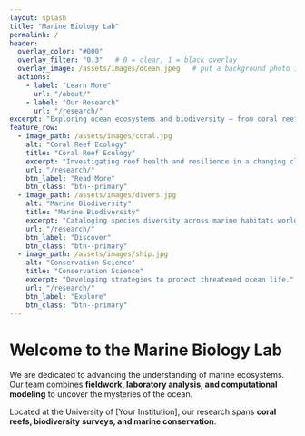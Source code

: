 ```yaml
---
layout: splash
title: "Marine Biology Lab"
permalink: /
header:
  overlay_color: "#000"
  overlay_filter: "0.3"   # 0 = clear, 1 = black overlay
  overlay_image: /assets/images/ocean.jpeg   # put a background photo in /assets/images/
  actions:
    - label: "Learn More"
      url: "/about/"
    - label: "Our Research"
      url: "/research/"
excerpt: "Exploring ocean ecosystems and biodiversity — from coral reefs to the deep sea."
feature_row:
  - image_path: /assets/images/coral.jpg
    alt: "Coral Reef Ecology"
    title: "Coral Reef Ecology"
    excerpt: "Investigating reef health and resilience in a changing climate."
    url: "/research/"
    btn_label: "Read More"
    btn_class: "btn--primary"
  - image_path: /assets/images/divers.jpg
    alt: "Marine Biodiversity"
    title: "Marine Biodiversity"
    excerpt: "Cataloging species diversity across marine habitats worldwide."
    url: "/research/"
    btn_label: "Discover"
    btn_class: "btn--primary"
  - image_path: /assets/images/ship.jpg
    alt: "Conservation Science"
    title: "Conservation Science"
    excerpt: "Developing strategies to protect threatened ocean life."
    url: "/research/"
    btn_label: "Explore"
    btn_class: "btn--primary"
---
```


# Welcome to the Marine Biology Lab
We are dedicated to advancing the understanding of marine ecosystems.  
Our team combines **fieldwork, laboratory analysis, and computational modeling** to uncover the mysteries of the ocean.  

Located at the University of [Your Institution], our research spans **coral reefs, biodiversity surveys, and marine conservation**.
